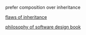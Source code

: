 prefer composition over inheritance


[flaws of inheritance](https://www.youtube.com/watch?v=hxGOiiR9ZKg)

[philosophy of software design book](https://web.stanford.edu/~ouster/cgi-bin/book.php)